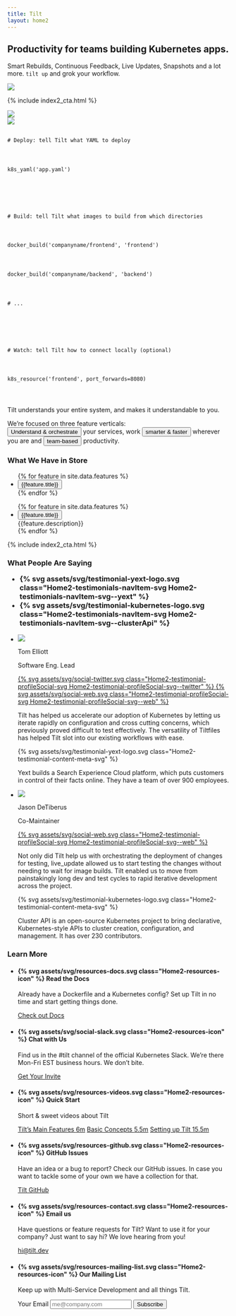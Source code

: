 ```yaml
---
title: Tilt
layout: home2
---
```


<section class="Home2-hero">
  <div class="Home2-heroText">
    <h2 class="Home2-heroText-title">
      Productivity for teams building Kubernetes apps.
    </h2>
    <p class="Home2-heroText-subtitle">
      Smart Rebuilds, Continuous Feedback, Live Updates, Snapshots and a lot more. <code class="Home2-heroText-subtitle-code">tilt up</code> and grok your workflow.
    </p>
  </div>
  <div class="Home2-heroIllustration">
    <img src="/assets/img/hero-illustration.png">
  </div>
</section>

{% include index2_cta.html %}

<section class="Home2-product">
  <div class="Home2-product-UI">
    <img src="/assets/img/product-tilt.png">
  </div>

  <div class="Home2-product-Tiltfile">
    <img src="/assets/img/product-tiltfile.png" class="Home2-product-Tiltfile-imgPlaceholder">
    <code class="Home2-product-Tiltfile-code">
      <p class="tiltfile-comment"># Deploy: tell Tilt what YAML to deploy</p>
      <p>k8s_yaml(<span class="tiltfile-arg">'app.yaml'</span>)</p>
      <p></p>
      <p class="tiltfile-comment"># Build: tell Tilt what images to build from which directories</p>
      <p>docker_build(<span class="tiltfile-arg">'companyname/frontend'</span>, <span class="tiltfile-arg">'frontend'</span>)</p>
      <p>docker_build(<span class="tiltfile-arg">'companyname/backend'</span>, <span class="tiltfile-arg">'backend'</span>)</p>
      <p class="tiltfile-comment"># ...</p>
      <p></p>
      <p class="tiltfile-comment"># Watch: tell Tilt how to connect locally (optional)</p>
      <p>k8s_resource(<span class="tiltfile-arg">'frontend'</span>, port_forwards=<span class="tiltfile-arg-value">8080</span>)</p>
    </code>
  </div>
  <p class="Home2-product-caption">Tilt understands your entire system, and makes it understandable to you.</p>
</section>

<section class="Home2-featuresIntro">
  <p class="Home2-featuresIntro-text">
    We’re focused on three feature verticals:<br/>
    <button class="Home2-featuresIntro-text-button Home2-featuresIntro-text-button--pillar1">Understand & orchestrate</button> your services, work <button class="Home2-featuresIntro-text-button Home2-featuresIntro-text-button--pillar2">smarter & faster</button> wherever you are and <button class="Home2-featuresIntro-text-button Home2-featuresIntro-text-button--pillar3">team-based</button> productivity.
  </p>
</section>

<script async src="/assets/js/features.js"></script>

<h3 class="Home2-sectionHeading">What We Have in Store</h3>
<section class="Home2-features">
  <ul class="Home2-features-navList">
    {% for feature in site.data.features %}
      <li class="Home2-features-navItem">
        <button class="Home2-features-navItem-button Home2-features-navItem-button--pillar{{ feature.pillar }}" 
           data-feature-target="{{forloop.index}}"
           onclick="featureScroll(this)">
           {{feature.title}}
        </button>
      </li>
    {% endfor %}
  </ul>
  <ul class="Home2-features-contentList">
    {% for feature in site.data.features %}
      <li class="Home2-features-contentItem" data-feature-id="{{ forloop.index }}">
        <button class="Home2-features-contentItem-title Home2-features-contentItem-title--pillar{{ feature.pillar }}" 
          data-feature-target="{{forloop.index}}"
          onclick="featureScroll(this)">
          {{feature.title}}
        </button>
        <div>
          {{feature.description}}
        </div>
      </li>
    {% endfor %}
  </ul>
</section>

{% include index2_cta.html %}

<h3 class="Home2-sectionHeading Home2-sectionHeading--testimonials">
  What People Are Saying
  <ul class="Home2-testimonials-navList">
    <li class="Home2-testimonials-navItem">{% svg assets/svg/testimonial-yext-logo.svg class="Home2-testimonials-navItem-svg Home2-testimonials-navItem-svg--yext" %}</li>
    <li class="Home2-testimonials-navItem">{% svg assets/svg/testimonial-kubernetes-logo.svg class="Home2-testimonials-navItem-svg Home2-testimonials-navItem-svg--clusterApi" %}</li>
  </ul>
</h3>

<ul class="Home2-testimonials">
  <li class="Home2-testimonial">
    <div class="Home2-testimonial-profile">
      <div class="Home2-testimonial-profile-photo"><img src="/assets/img/testimonial-profile-yext.jpg"></div>
      <div class="Home2-testimonial-profileInfo">
        <p class="Home2-testimonial-profileInfo-name">Tom Elliott</p>
        <p class="Home2-testimonial-profileInfo-role">Software Eng. Lead</p>
      </div>
      <div class="Home2-testimonial-profileSocial">
        <a href="https://twitter.com/theotherelliott" rel="noopener noreferrer" target="_blank"  class="Home2-testimonial-profileSocial-link" >
          {% svg assets/svg/social-twitter.svg class="Home2-testimonial-profileSocial-svg Home2-testimonial-profileSocial-svg--twitter" %}
        </a>
        <a href="http://engblog.yext.com/author/telliott" rel="noopener noreferrer" target="_blank" class="Home2-testimonial-profileSocial-link">
          {% svg assets/svg/social-web.svg class="Home2-testimonial-profileSocial-svg Home2-testimonial-profileSocial-svg--web" %}
        </a>
      </div>
    </div>
    <div class="Home2-testimonial-content">
      <p class="Home2-testimonial-content-quote">Tilt has helped us accelerate our adoption of Kubernetes by letting us iterate rapidly on configuration and cross cutting concerns, which previously proved difficult to test effectively. The versatility of Tiltfiles has helped Tilt slot into our existing workflows with ease.</p>
      <div class="Home2-testimonial-content-meta">
        {% svg assets/svg/testimonial-yext-logo.svg class="Home2-testimonial-content-meta-svg" %}
        <p class="Home2-testimonial-content-meta-text">Yext builds a Search Experience Cloud platform, which puts customers in control of their facts online. They have a team of over 900 employees.</p>
      </div>
    </div>
  </li>
  <li class="Home2-testimonial">
    <div class="Home2-testimonial-profile">
      <div class="Home2-testimonial-profile-photo"><img src="/assets/img/testimonial-profile-cluster-api.jpg"></div>
      <div class="Home2-testimonial-profileInfo">
        <p class="Home2-testimonial-profileInfo-name">Jason DeTiberus</p>
        <p class="Home2-testimonial-profileInfo-role">Co-Maintainer</p>
      </div>
      <div class="Home2-testimonial-profileSocial">
        <a href="https://blogs.vmware.com/cloudnative/author/jasondetiberus/" rel="noopener noreferrer" target="_blank" class="Home2-testimonial-profileSocial-link">
          {% svg assets/svg/social-web.svg class="Home2-testimonial-profileSocial-svg Home2-testimonial-profileSocial-svg--web" %}
        </a>
      </div>
    </div>
    <div class="Home2-testimonial-content">
      <p class="Home2-testimonial-content-quote">Not only did Tilt help us with orchestrating the deployment of changes for testing, live_update allowed us to start testing the changes without needing to wait for image builds. Tilt enabled us to move from painstakingly long dev and test cycles to rapid iterative development across the project.</p>
      <div class="Home2-testimonial-content-meta">
        {% svg assets/svg/testimonial-kubernetes-logo.svg class="Home2-testimonial-content-meta-svg" %}
        <p class="Home2-testimonial-content-meta-text">Cluster API is an open-source Kubernetes project to bring declarative, Kubernetes-style APIs to cluster creation, configuration, and management. It has over 230 contributors.</p>
      </div>
    </div>
  </li>
</ul>

<h3 class="Home2-sectionHeading">Learn More</h3>
<section class="Home2-resources">
  <ul class="Home2-resources-list">
    <li class="Home2-resources-listItem">
      <div class="Home2-resources-listItem-text">
        <h4 class="Home2-subsectionHeading Home2-subsectionHeading--resources">
          {% svg assets/svg/resources-docs.svg class="Home2-resources-icon" %}
          Read the Docs
        </h4>
        <p>Already have a Dockerfile and a Kubernetes config? Set up Tilt in no time and start getting things done. </p>
      </div>
      <a href="{{site.docsurl}}/" class="Home2-resources-link">Check out Docs</a>
    </li>
    <li class="Home2-resources-listItem">
      <div class="Home2-resources-listItem-text">
        <h4 class="Home2-subsectionHeading Home2-subsectionHeading--resources">
        {% svg assets/svg/social-slack.svg class="Home2-resources-icon" %}
          Chat with Us
        </h4>
        <p>Find us in the #tilt channel of the official Kubernetes Slack. We’re there Mon-Fri EST business hours. We don’t bite.</p>
      </div>
      <a href="https://slack.k8s.io/" class="Home2-resources-link">Get Your Invite</a>
    </li>
    <li class="Home2-resources-listItem">
      <div class="Home2-resources-listItem-text">
        <h4 class="Home2-subsectionHeading Home2-subsectionHeading--resources">
          {% svg assets/svg/resources-videos.svg class="Home2-resources-icon" %}
          Quick Start
        </h4>
        <p>Short & sweet videos about Tilt</p>
      </div>
      <div class="Home2-resources-listItem-cta">
        <a href="https://www.youtube.com/watch?v=MIzf9vDs9JU" rel="noopener noreferrer" target="_blank" class="Home2-resources-link">Tilt’s Main Features <span class="Home2-resources-link-meta">6m</span></a>
        <a href="https://www.youtube.com/watch?v=HSFGKxvxsWs&t=69s" rel="noopener noreferrer" target="_blank" class="Home2-resources-link">Basic Concepts <span class="Home2-resources-link-meta">5.5m</span></a>
        <a href="https://www.youtube.com/watch?v=MhYIsTwwPC8" rel="noopener noreferrer" target="_blank" class="Home2-resources-link">Setting up Tilt <span class="Home2-resources-link-meta">15.5m</span></a>
      </div>
    </li>
    <li class="Home2-resources-listItem">
      <div class="Home2-resources-listItem-text">
        <h4 class="Home2-subsectionHeading Home2-subsectionHeading--resources">
          {% svg assets/svg/resources-github.svg class="Home2-resources-icon" %}
          GitHub Issues
        </h4>
        <p>Have an idea or a bug to report? Check our GitHub issues. In case you want to tackle some of your own we have a collection for that.</p>
      </div>
      <a href="https://github.com/tilt-dev/tilt" rel="noopener noreferrer" target="_blank" class="Home2-resources-link">Tilt GitHub</a>
    </li>
    <li class="Home2-resources-listItem">
      <div class="Home2-resources-listItem-text">
        <h4 class="Home2-subsectionHeading Home2-subsectionHeading--resources">
          {% svg assets/svg/resources-contact.svg class="Home2-resources-icon" %}
          Email us
        </h4>
        <p>Have questions or feature requests for Tilt? Want to use it for your company? Just want to say hi? We love hearing from you!</p>
      </div>
      <a href="mailto:hi@tilt.dev" class="Home2-resources-link">hi@tilt.dev</a>
    </li>
    <li class="Home2-resources-listItem">
      <div class="Home2-resources-listItem-text">
        <h4 class="Home2-subsectionHeading Home2-subsectionHeading--resources">
          {% svg assets/svg/resources-mailing-list.svg class="Home2-resources-icon" %}
          Our Mailing List
        </h4>
        <p>Keep up with Multi-Service Development and all things Tilt.</p>
      </div>
      <div class="Home2-resources-listItem-cta">
        <label for="drip-email" class="Home2-resources-label">Your Email</label>
        <input class="Home2-resources-input" type="email" id="drip-email" name="fields[email]" value="" placeholder="me@company.com" />
        <button class="Home2-resources-button" type="submit" data-drip-attribute="sign-up-button">
          Subscribe
        </button>
      </div>
    </li>
  </ul>
</section>
